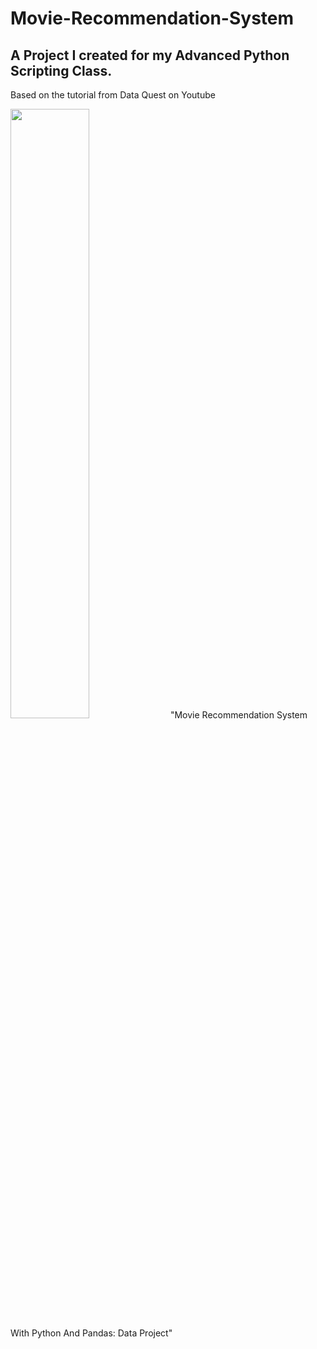 # Movie-Recommendation-System


## A Project I created for my Advanced Python Scripting Class. 

Based on the tutorial from Data Quest on Youtube 

[<img src="https://i.ytimg.com/vi/Hc79sDi3f0U/maxresdefault.jpg" width="50%">](https://youtu.be/eyEabQRBMQA?si=tYjyJL21nDPiltSk)
"Movie Recommendation System With Python And Pandas: Data Project"
